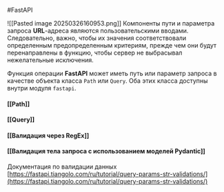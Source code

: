 #FastAPI 

![[Pasted image 20250326160953.png]]
Компоненты пути и параметра запроса **URL**-адреса являются пользовательскими вводами. Следовательно, важно, чтобы их значения соответствовали определенным предопределенным критериям, прежде чем они будут перенаправлены в функцию, чтобы сервер не выбрасывал нежелательные исключения.

Функция операции **FastAPI** может иметь путь или параметр запроса в качестве объекта класса `Path` или `Query`. Оба этих класса доступны внутри модуля `fastapi`.
#### [[Path]]
#### [[Query]]
#### [[Валидация через RegEx]]
#### [[Валидация тела запроса с использованием моделей Pydantic]]

Документация по валидации данных [https://fastapi.tiangolo.com/ru/tutorial/query-params-str-validations/](https://fastapi.tiangolo.com/ru/tutorial/query-params-str-validations/)